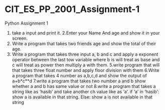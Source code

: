 # CIT_ES_PP_2001_Assignment-1
Python Assignment 1

1. take a input and print it.
2.Enter your Name And age and show it in your screen.
3. Write a program that takes two friends age and show the total of their age.
4. Write a program that takes three input a, b and c and apply a exponent operator between the last tow
variable where b is will treat as base and c will treat as power then multiply a with them.
5.write program that will that takes three float number and apply floor division with them
6.Write a program that takes 4 number as a,b,c,d and show the output of a+b*c**d
7.write a program that takes two number a and b show whether a and b has same value or not
8.write a program that takes a string like as ‘hasib’ and take another ch value like as ‘a’.
if ‘a’ in ‘hasib’:
show a is available in that string.
Else:
show a is not available in that string
